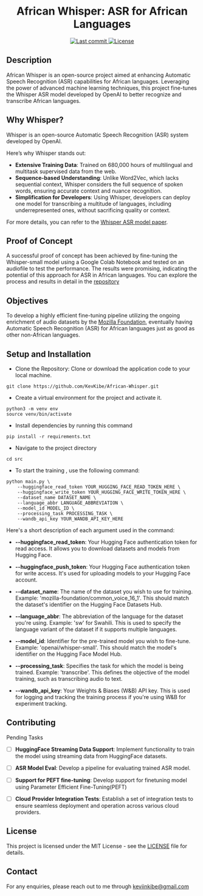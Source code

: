 <h1 align="center">African Whisper: ASR for African Languages</h1>

<p align="center">
  <a href="https://github.com/KevKibe/African-Whisper/commits/">
    <img src="https://img.shields.io/github/last-commit/KevKibe/African-Whisper?style=flat-square" alt="Last commit">
  </a>
  <a href="https://github.com/KevKibe/African-Whisper/blob/main/LICENSE">
    <img src="https://img.shields.io/github/license/KevKibe/African-Whisper?style=flat-square&color=blue" alt="License">
  </a>
</p>


## Description
African Whisper is an open-source project aimed at enhancing Automatic Speech Recognition (ASR) capabilities for African languages. Leveraging the power of advanced machine learning techniques, this project fine-tunes the Whisper ASR model developed by OpenAI to better recognize and transcribe African languages.

## Why Whisper?

Whisper is an open-source Automatic Speech Recognition (ASR) system developed by OpenAI.<br> 

Here’s why Whisper stands out: 
- **Extensive Training Data**: Trained on 680,000 hours of multilingual and multitask supervised data from the web.
- **Sequence-based Understanding**: Unlike Word2Vec, which lacks sequential context, Whisper considers the full sequence of spoken words, ensuring accurate context and nuance recognition.
- **Simplification for Developers**: Using Whisper, developers can deploy one model for transcribing a multitude of languages, including underrepresented ones, without sacrificing quality or context.

For more details, you can refer to the [Whisper ASR model paper](https://cdn.openai.com/papers/whisper.pdf).

## Proof of Concept
A successful proof of concept has been achieved by fine-tuning the Whisper-small model using a Google Colab Notebook and tested on an audiofile to test the performance. The results were promising, indicating the potential of this approach for ASR in African languages. You can explore the process and results in detail in the [repository](https://github.com/KevKibe/Finetuning-WhisperSmall-LoRA-Swahili)

## Objectives
To develop a highly efficient fine-tuning pipeline utilizing the ongoing enrichment of audio datasets by the [Mozilla Foundation](https://commonvoice.mozilla.org/en), eventually having Automatic Speech Recognition (ASR) for African languages just as good as other non-African languages.


## Setup and Installation

- Clone the Repository: Clone or download the application code to your local machine.
```
git clone https://github.com/KevKibe/African-Whisper.git
```

- Create a virtual environment for the project and activate it.
```
python3 -m venv env
source venv/bin/activate
```

- Install dependencies by running this command
```
pip install -r requirements.txt
```
- Navigate to the project directory 
```
cd src
```

- To start the training , use the following command:
```
python main.py \
    --huggingface_read_token YOUR_HUGGING_FACE_READ_TOKEN_HERE \
    --huggingface_write_token YOUR_HUGGING_FACE_WRITE_TOKEN_HERE \
    --dataset_name DATASET_NAME \
    --language_abbr LANGUAGE_ABBREVIATION \
    --model_id MODEL_ID \
    --processing_task PROCESSING_TASK \
    --wandb_api_key YOUR_WANDB_API_KEY_HERE
```
Here's a short description of each argument used in the command:

- **--huggingface_read_token**: Your Hugging Face authentication token for read access. It allows you to download datasets and models from Hugging Face.

- **--huggingface_push_token**: Your Hugging Face authentication token for write access. It's used for uploading models to your Hugging Face account.

- **--dataset_name**: The name of the dataset you wish to use for training. Example: 'mozilla-foundation/common_voice_16_1'. This should match the dataset's identifier on the Hugging Face Datasets Hub.

- **--language_abbr**: The abbreviation of the language for the dataset you're using. Example: 'sw' for Swahili. This is used to specify the language variant of the dataset if it supports multiple languages.

- **--model_id**: Identifier for the pre-trained model you wish to fine-tune. Example: 'openai/whisper-small'. This should match the model's identifier on the Hugging Face Model Hub.

- **--processing_task**: Specifies the task for which the model is being trained. Example: 'transcribe'. This defines the objective of the model training, such as transcribing audio to text.

- **--wandb_api_key**: Your Weights & Biases (W&B) API key. This is used for logging and tracking the training process if you're using W&B for experiment tracking.

## Contributing 
Pending Tasks

- [ ] **HuggingFace Streaming Data Support**: Implement functionality to train the model using streaming data from HuggingFace datasets.
- [ ] **ASR Model Eval**: Develop a pipeline for evaluating trained ASR model.
- [ ] **Support for PEFT fine-tuning**: Develop support for finetuning model using Parameter Efficient Fine-Tuning(PEFT)  
- [ ] **Cloud Provider Integration Tests**: Establish a set of integration tests to ensure seamless deployment and operation across various cloud providers.



## License
This project is licensed under the MIT License - see the [LICENSE](https://github.com/KevKibe/African-Whisper/blob/main/LICENSE) file for details.

## Contact
For any enquiries, please reach out to me through keviinkibe@gmail.com
